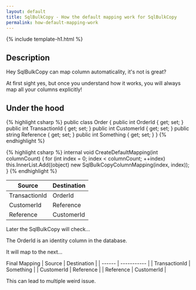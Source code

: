 ```yaml
---
layout: default
title: SqlBulkCopy - How the default mapping work for SqlBulkCopy
permalink: how-default-mapping-work
---
```


{% include template-h1.html %}

## Description
Hey SqlBulkCopy can map column automaticality, it's not is great?

At first sight yes, but once you understand how it works, you will always map all your columns explicitly!

## Under the hood

{% highlight csharp %}
public class Order
{
    public int OrderId { get; set; }
    public int TransactionId { get; set; }
    public int CustomerId { get; set; }
    public string Reference { get; set; }
    public int Something { get; set; }
}
{% endhighlight %}


{% highlight csharp %}
internal void CreateDefaultMapping(int columnCount)
{
  for (int index = 0; index < columnCount; ++index)
    this.InnerList.Add((object) new SqlBulkCopyColumnMapping(index, index));
}
{% endhighlight %}

| Source | Destination |
| ------ | ----------- |
| TransactionId | OrderId |
| CustomerId    | Reference |
| Reference     | CustomerId |

Later the SqlBulkCopy will check...

The OrderId is an identity column in the database.

It will map to the next...

Final Mapping
| Source | Destination |
| ------ | ----------- |
| TransactionId | Something |
| CustomerId    | Reference |
| Reference     | CustomerId |

This can lead to multiple weird issue.
